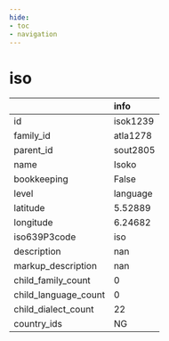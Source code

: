 ```yaml
---
hide:
- toc
- navigation
---
```

# iso
|                      | info     |
|:---------------------|:---------|
| id                   | isok1239 |
| family_id            | atla1278 |
| parent_id            | sout2805 |
| name                 | Isoko    |
| bookkeeping          | False    |
| level                | language |
| latitude             | 5.52889  |
| longitude            | 6.24682  |
| iso639P3code         | iso      |
| description          | nan      |
| markup_description   | nan      |
| child_family_count   | 0        |
| child_language_count | 0        |
| child_dialect_count  | 22       |
| country_ids          | NG       |